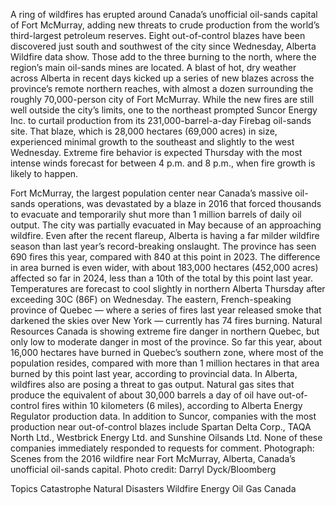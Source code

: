 A ring of wildfires has erupted around Canada’s unofficial oil-sands capital of Fort McMurray, adding new threats to crude production from the world’s third-largest petroleum reserves.
Eight out-of-control blazes have been discovered just south and southwest of the city since Wednesday, Alberta Wildfire data show. Those add to the three burning to the north, where the region’s main oil-sands mines are located.
A blast of hot, dry weather across Alberta in recent days kicked up a series of new blazes across the province’s remote northern reaches, with almost a dozen surrounding the roughly 70,000-person city of Fort McMurray.
While the new fires are still well outside the city’s limits, one to the northeast prompted Suncor Energy Inc. to curtail production from its 231,000-barrel-a-day Firebag oil-sands site. That blaze, which is 28,000 hectares (69,000 acres) in size, experienced minimal growth to the southeast and slightly to the west Wednesday. Extreme fire behavior is expected Thursday with the most intense winds forecast for between 4 p.m. and 8 p.m., when fire growth is likely to happen.

Fort McMurray, the largest population center near Canada’s massive oil-sands operations, was devastated by a blaze in 2016 that forced thousands to evacuate and temporarily shut more than 1 million barrels of daily oil output. The city was partially evacuated in May because of an approaching wildfire.
Even after the recent flareup, Alberta is having a far milder wildfire season than last year’s record-breaking onslaught. The province has seen 690 fires this year, compared with 840 at this point in 2023. The difference in area burned is even wider, with about 183,000 hectares (452,000 acres) affected so far in 2024, less than a 10th of the total by this point last year. Temperatures are forecast to cool slightly in northern Alberta Thursday after exceeding 30C (86F) on Wednesday.
The eastern, French-speaking province of Quebec — where a series of fires last year released smoke that darkened the skies over New York — currently has 74 fires burning. Natural Resources Canada is showing extreme fire danger in northern Quebec, but only low to moderate danger in most of the province.
So far this year, about 16,000 hectares have burned in Quebec’s southern zone, where most of the population resides, compared with more than 1 million hectares in that area burned by this point last year, according to provincial data.
In Alberta, wildfires also are posing a threat to gas output. Natural gas sites that produce the equivalent of about 30,000 barrels a day of oil have out-of-control fires within 10 kilometers (6 miles), according to Alberta Energy Regulator production data. In addition to Suncor, companies with the most production near out-of-control blazes include Spartan Delta Corp., TAQA North Ltd., Westbrick Energy Ltd. and Sunshine Oilsands Ltd. None of these companies immediately responded to requests for comment.
Photograph: Scenes from the 2016 wildfire near Fort McMurray, Alberta, Canada’s unofficial oil-sands capital. Photo credit: Darryl Dyck/Bloomberg

Topics
Catastrophe
Natural Disasters
Wildfire
Energy
Oil Gas
Canada
